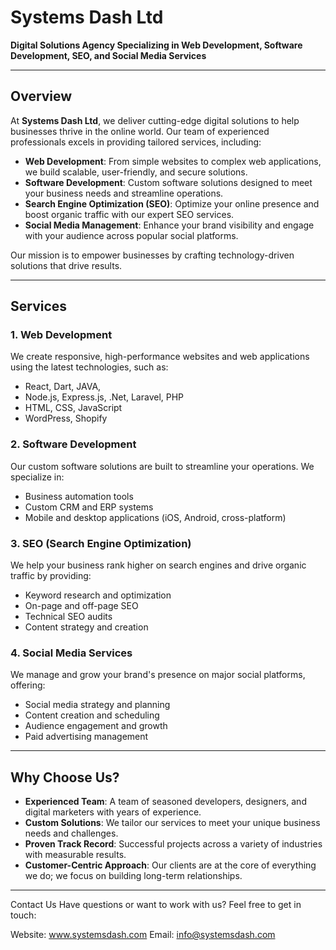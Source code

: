 # Systems Dash Ltd

**Digital Solutions Agency Specializing in Web Development, Software Development, SEO, and Social Media Services**

---

## Overview

At **Systems Dash Ltd**, we deliver cutting-edge digital solutions to help businesses thrive in the online world. Our team of experienced professionals excels in providing tailored services, including:
- **Web Development**: From simple websites to complex web applications, we build scalable, user-friendly, and secure solutions.
- **Software Development**: Custom software solutions designed to meet your business needs and streamline operations.
- **Search Engine Optimization (SEO)**: Optimize your online presence and boost organic traffic with our expert SEO services.
- **Social Media Management**: Enhance your brand visibility and engage with your audience across popular social platforms.

Our mission is to empower businesses by crafting technology-driven solutions that drive results.

---

## Services

### 1. Web Development
We create responsive, high-performance websites and web applications using the latest technologies, such as:
- React, Dart, JAVA,
- Node.js, Express.js, .Net, Laravel, PHP
- HTML, CSS, JavaScript
- WordPress, Shopify

### 2. Software Development
Our custom software solutions are built to streamline your operations. We specialize in:
- Business automation tools
- Custom CRM and ERP systems
- Mobile and desktop applications (iOS, Android, cross-platform)

### 3. SEO (Search Engine Optimization)
We help your business rank higher on search engines and drive organic traffic by providing:
- Keyword research and optimization
- On-page and off-page SEO
- Technical SEO audits
- Content strategy and creation

### 4. Social Media Services
We manage and grow your brand's presence on major social platforms, offering:
- Social media strategy and planning
- Content creation and scheduling
- Audience engagement and growth
- Paid advertising management

---

## Why Choose Us?

- **Experienced Team**: A team of seasoned developers, designers, and digital marketers with years of experience.
- **Custom Solutions**: We tailor our services to meet your unique business needs and challenges.
- **Proven Track Record**: Successful projects across a variety of industries with measurable results.
- **Customer-Centric Approach**: Our clients are at the core of everything we do; we focus on building long-term relationships.

---

Contact Us
Have questions or want to work with us? Feel free to get in touch:

Website: www.systemsdash.com
Email: info@systemsdash.com

